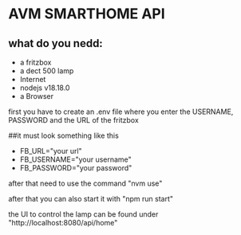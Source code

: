 AVM SMARTHOME API
================
what do you nedd:
----------------
  - a fritzbox
  - a dect 500 lamp
  - Internet
  - nodejs v18.18.0
  - a Browser

first you have to create an .env file where you enter the USERNAME, PASSWORD and the URL of the fritzbox

##it must look something like this

- FB_URL="your url"
- FB_USERNAME="your username"
- FB_PASSWORD="your password"


after that need to use the command "nvm use"

after that you can also start it with "npm run start"

the UI to control the lamp can be found under "http://localhost:8080/api/home"
